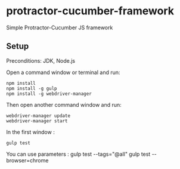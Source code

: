 # protractor-cucumber-framework
Simple Protractor-Cucumber JS framework

## Setup

Preconditions: JDK, Node.js

Open a command window or terminal and run:

    npm install
    npm install -g gulp
    npm install -g webdriver-manager

Then open another command window and run:

	webdriver-manager update
	webdriver-manager start

In the first window :

    gulp test

You can use parameters :
  gulp test --tags="@all"
  gulp test --browser=chrome
